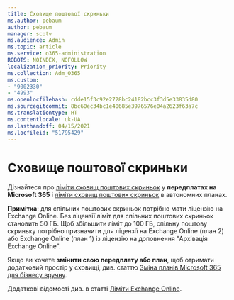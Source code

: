```yaml
---
title: Сховище поштової скриньки
ms.author: pebaum
author: pebaum
manager: scotv
ms.audience: Admin
ms.topic: article
ms.service: o365-administration
ROBOTS: NOINDEX, NOFOLLOW
localization_priority: Priority
ms.collection: Adm_O365
ms.custom:
- "9002330"
- "4993"
ms.openlocfilehash: cdde15f3c92e2728bc24182bcc3f3d5e33835d80
ms.sourcegitcommit: 8bc60ec34bc1e40685e3976576e04a2623f63a7c
ms.translationtype: HT
ms.contentlocale: uk-UA
ms.lasthandoff: 04/15/2021
ms.locfileid: "51795429"
---
```

# <a name="mailbox-storage"></a>Сховище поштової скриньки

Дізнайтеся про [ліміти сховищ поштових скриньок](https://docs.microsoft.com/office365/servicedescriptions/exchange-online-service-description/exchange-online-limits#mailbox-storage-limits) у **передплатах на Microsoft 365** і [ліміти сховищ поштових скриньок](https://docs.microsoft.com/office365/servicedescriptions/exchange-online-service-description/exchange-online-limits#storage-limits-across-standalone-plans) в автономних планах. 

**Примітка**: для спільних поштових скриньок потрібно мати ліцензію на Exchange Online. Без ліцензії ліміт для спільних поштових скриньок становить 50 ГБ. Щоб збільшити ліміт до 100 ГБ, спільну поштову скриньку потрібно призначити для ліцензії на Exchange Online (план 2) або Exchange Online (план 1) із ліцензію на доповнення "Архівація Exchange Online".

Якщо ви хочете **змінити свою передплату або план**, щоб отримати додатковий простір у сховищі, див. статтю [Зміна планів Microsoft 365 для бізнесу вручну](https://docs.microsoft.com/microsoft-365/commerce/subscriptions/switch-plans-manually?view=o365-worldwide).

Додаткові відомості див. в статті [Ліміти Exchange Online](https://docs.microsoft.com/office365/servicedescriptions/exchange-online-service-description/exchange-online-limits).
